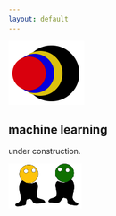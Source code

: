 ```yaml
---
layout: default
---
```


[![](images/diegozain.png)](./)

## machine learning

under construction.

[![](images/dudes.png)](./)
